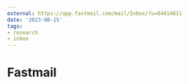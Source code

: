 ```yaml
---
external: https://app.fastmail.com/mail/Inbox/?u=84414011
date: '2023-08-15'
tags:
- research
- inbox
---
```


# Fastmail
